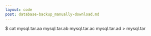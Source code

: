 ```yaml
---
layout: code
post: database-backup_manually-download.md
---
```



$ cat mysql.tar.aa mysql.tar.ab mysql.tar.ac mysql.tar.ad > mysql.tar 
